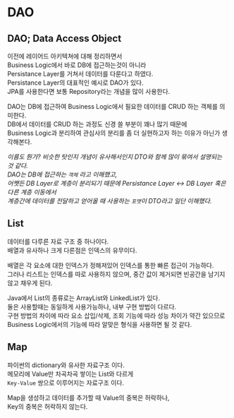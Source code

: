 # DAO

## DAO; Data Access Object

이전에 레이어드 아키텍쳐에 대해 정리하면서\
Business Logic에서 바로 DB에 접근하는것이 아니라\
Persistance Layer를 거쳐서 데이터를 다룬다고 하였다.\
Persistance Layer의 대표적인 예시로 DAO가 있다.\
JPA를 사용한다면 보통 Repository라는 개념을 많이 사용한다.

DAO는 DB에 접근하여 Business Logic에서 필요한 데이터를 CRUD 하는 객체를 의미한다.\
DB에서 데이터를 CRUD 하는 과정도 신경 쓸 부분이 꽤나 많기 때문에\
Business Logic과 분리하여 관심사의 분리를 좀 더 실현하고자 하는 이유가 아닌가 생각해본다.

_이름도 뭔가? 비슷한 탓인지 개념이 유사해서인지 DTO와 함께 많이 묶여서 설명되는 것 같다._\
_DAO는 DB에 접근하는 `객체` 라고 이해했고,_\
_어쨋든 DB Layer로 계층이 분리되기 때문에 Persistance Layer <-> DB Layer 혹은 다른 계층 이동에서_\
_계층간에 데이터를 전달하고 얻어올 때 사용하는 `포맷`이 DTO라고 일단 이해했다._



## List

데이터를 다루른 자료 구조 중 하나이다.\
배열과 유사하나 크게 다른점은 인덱스의 유무이다.

배열은 각 요소에 대한 인덱스가 정해져있어 인덱스를 통한 빠른 접근이 가능하다.\
그러나 리스트는 인덱스를 따로 사용하지 않으며, 중간 값이 제거되면 빈공간을 남기지 않고 채우게 된다.

Java에서 List의 종류로는 ArrayList와 LinkedList가 있다.\
둘은 사용할때는 동일하게 사용가능하나, 내부 구현 방법이 다르다.\
구현 방법의 차이에 따라 요소 삽입/삭제, 조회 기능에 따라 성능 차이가 약간 있으므로\
Business Logic에서의 기능에 따라 알맞은 형식을 사용하면 될 것 같다.

## Map

파이썬의 dictionary와 유사한 자료구조 이다.\
메모리에 Value만 차곡차곡 쌓이는 List와 다르게\
`Key-Value` 쌍으로 이루어지는 자료구조 이다.

Map을 생성하고 데이터를 추가할 때 Value의 중복은 허락하나,\
Key의 중복은 허락하지 않는다.
